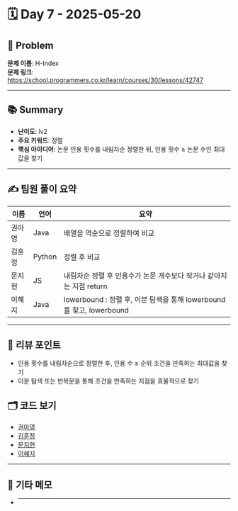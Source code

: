 # 🗓️ Day 7 - 2025-05-20

## 🧩 Problem

**문제 이름**: H-Index  
**문제 링크**: https://school.programmers.co.kr/learn/courses/30/lessons/42747

---

## 📚 Summary

- **난이도**: lv2
- **주요 키워드**: 정렬
- **핵심 아이디어**: 논문 인용 횟수를 내림차순 정렬한 뒤, 인용 횟수 ≥ 논문 수인 최대 값을 찾기

---

## ✍️ 팀원 풀이 요약

| 이름   | 언어   | 요약                                                                 |
| ------ | ------ | -------------------------------------------------------------------- |
| 권아영 | Java   | 배열을 역순으로 정렬하여 비교                                        |
| 김훈정 | Python | 정렬 후 비교                                                         |
| 문지현 | JS     | 내림차순 정렬 후 인용수가 논문 개수보다 작거나 같아지는 지점 return  |
| 이혜지 | Java   | lowerbound : 정렬 후, 이분 탐색을 통해 lowerbound를 찾고, lowerbound |

---

## 🧠 리뷰 포인트

- 인용 횟수를 내림차순으로 정렬한 후, 인용 수 ≥ 순위 조건을 만족하는 최대값을 찾기
- 이분 탐색 또는 반복문을 통해 조건을 만족하는 지점을 효율적으로 찾기

## 🗂️ 코드 보기

- [권아영](./Ahyeong0520.java)
- [김훈정](./hoonjeong0520.py)
- [문지현](./Jihyeon0520.js)
- [이혜지](./Hyeji0520.java)

---

## 💬 기타 메모

- ***
